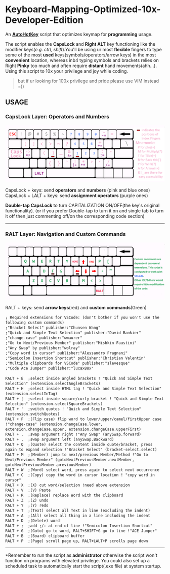 # Keyboard-Mapping-Optimized-10x-Developer-Edition

An **[AutoHotKey](https://www.autohotkey.com/docs/misc/Remap.htm)** script that optimizes keymap for **programming** usage.

The script enables the **CapsLock** and **Right ALT** key functioning like the modifier keys(*e.g. ctrl, shift*).You'll be using ur most **flexible** fingers to type some of the most **used** keys(symbols/operators/arrow keys) in the most **convenient** location, whereas inb4 typing symbols and brackets relies on Right **Pinky** too much and often require **distant** hand movements(ahh...). Using this script to 10x your privilege and joy while coding. 

>but if ur looking for 100x privilege and pride please use VIM instead =))

## USAGE 
### CapsLock Layer: Operators and Numbers
![usage](pic/layer1.png)

CapsLock + keys: send **operators** and **numbers** (pink and blue ones)  
CapsLock + LALT + keys: send **assignment operators** (purple ones) 

**Double-tap CapsLock** to turn CAPITALIZATION ON/OFF(the key's original functionality). (or if you prefer Double-tap to turn it on and single tab to turn it off then just commenting off/on the corresponding code section)
___

### RALT Layer: Navigation and Custom Commands
![usage](pic/layer2.png)

RALT + keys: send **arrow keys**(red) and **custom commands**(Green)
```autohotkey
; Required extensions for VSCode: (don't bother if you won't use the following custom commands) 
;"Bracket Select" publisher:"Chunsen Wang"
;"Quick and Simple Text Selection" publisher:"David Bankier" 
;"change-case" publisher:"wmaurer"
;"Go to Next/Previous Member" publisher:"Mishkin Faustini"
;"Any Swap" by publisher:"wolray"
;"Copy word in cursor" publisher:"Alessandro Fragnani"
;"Semicolon Insertion Shortcut" publisher:"Christian Valentin"
;"Multiple clipboards for VSCode" publisher:"slevesque"
;"Code Ace Jumper" publisher:"lucax88x"

RALT + E  ;select inside angled brackets ! "Quick and Simple Text Selection" (extension.selectAngleBrackets)
RALT + H  ;select inside HTML tag ! "Quick and Simple Text Selection" (extension.selectInTag)
RALT + [  ;select inside square/curly bracket ! "Quick and Simple Text Selection" (extension.selectSquareBrackets)
RALT + '  ;switch quotes ! "Quick and Simple Text Selection" (extension.switchQuotes)
RALT + F  ;(Flip case) flip word to lower/upper/camel/firstUpper case !"change-case" (extension.changeCase.lower, extension.changeCase.upper, extension.changeCase.upperFirst)
RALT + .  ;swap argument right !"Any Swap" (anySwap.forward)
RALT + ,  ;swap argument left (anySwap.Backward)
RALT + Q  ;(Quote) select the content inside quote/bracket, press again to expand selection !"Bracket Select" (bracket-select.select)
RALT + M  ;(Member) jump to next/previous Member/Method !"Go to Next/Previous Member" (gotoNextPreviousMember.nextMember, gotoNextPreviousMember.previousMember)
RALT + W  ;(Word) select word, press again to select next occurrence
RALT + C  ;(Copy) copy the word in cursor location ! "copy word in cursor" 
RALT + X  ;(X) cut word/selection !need above extension
RALT + V  ;(V) Paste 
RALT + R  ;(Replace) replace Word with the clipboard
RALT + Z  ;(Z) undo
RALT + Y  ;(Y) redo
RALT + T  ;(Text) select all Text in line (excluding the indent)
RALT + A  ;(All) select all thing in a line including the indent
RALT + D  ;(Delete) word 
RALT + ;  ;add ;/: at end of line !"Semicolon Insertion Shortcut"
RALT + G  ;(Goto) go to word, RALT+SHIFT+G go to line !"ACE Jumper"
RALT + B  ;(Board) clipboard buffer
RALT + P  ;(Page) scroll page up, RALT+LALT+P scrolls page down 
```
___

*Remember to run the script as **administrator**  otherwise the script won't function on programs with elevated privilege. You could also set up a scheduled task to automatically start the script(.exe file) at system startup.
